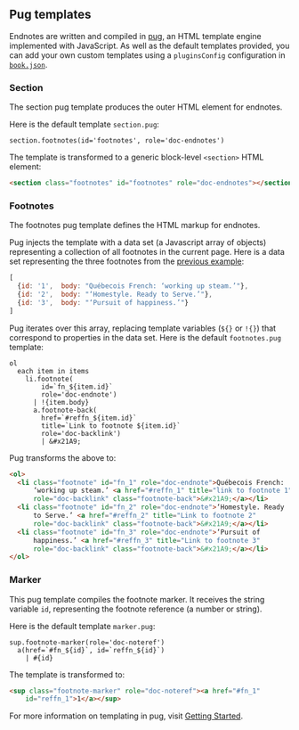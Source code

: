 ## Pug templates

Endnotes are written and compiled in [pug](https://pugjs.org/), an HTML template engine implemented with JavaScript. As well as the default templates provided, you can add your own custom templates using a `pluginsConfig` configuration in [`book.json`](#options). 

### Section

The section pug template produces the outer HTML element for endnotes.

Here is the default template `section.pug`:
```pug
section.footnotes(id='footnotes', role='doc-endnotes')
```

The template is transformed to a generic block-level `<section>` HTML element:
```html
<section class="footnotes" id="footnotes" role="doc-endnotes"></section>
```

### Footnotes

The footnotes pug template defines the HTML markup for endnotes.

Pug injects the template with a data set (a Javascript array of objects) representing a collection of all footnotes in the current page. Here is a data set representing the three footnotes from the [previous example](#examples):
```js
[
  {id: '1',  body: "Québecois French: ‘working up steam.’"},
  {id: '2',  body: "‘Homestyle. Ready to Serve.’"},
  {id: '3',  body: "‘Pursuit of happiness.’"}
]
```

Pug iterates over this array, replacing template variables (`${}` or `!{}`) that correspond to properties in the data set. Here is the default `footnotes.pug` template:
```pug
ol
  each item in items
    li.footnote(
        id=`fn_${item.id}`
        role='doc-endnote')
      | !{item.body}
      a.footnote-back(
        href=`#reffn_${item.id}`
        title=`Link to footnote ${item.id}`
        role='doc-backlink')
        | &#x21A9;
```

Pug transforms the above to:
```html
<ol>
  <li class="footnote" id="fn_1" role="doc-endnote">Québecois French: 
      ‘working up steam.’ <a href="#reffn_1" title="link to footnote 1" 
      role="doc-backlink" class="footnote-back">&#x21A9;</a></li>
  <li class="footnote" id="fn_2" role="doc-endnote">‘Homestyle. Ready 
      to Serve.’ <a href="#reffn_2" title="Link to footnote 2" 
      role="doc-backlink" class="footnote-back">&#x21A9;</a></li>
  <li class="footnote" id="fn_3" role="doc-endnote">‘Pursuit of 
      happiness.’ <a href="#reffn_3" title="Link to footnote 3" 
      role="doc-backlink" class="footnote-back">&#x21A9;</a></li>
</ol>
```

### Marker

This pug template compiles the footnote marker. It receives the string variable `id`, representing the footnote reference (a number or string).

Here is the default template `marker.pug`:
```pug
sup.footnote-marker(role='doc-noteref')
  a(href=`#fn_${id}`, id=`reffn_${id}`)
    | #{id}
```

The template is transformed to:
```html
<sup class="footnote-marker" role="doc-noteref"><a href="#fn_1" 
    id="reffn_1">1</a></sup>
```

For more information on templating in pug, visit [Getting Started](https://pugjs.org/api/getting-started.html).

